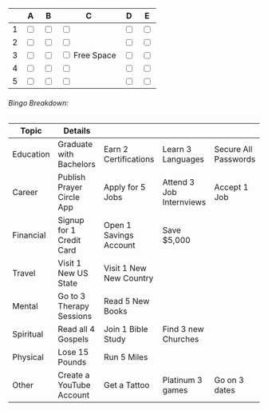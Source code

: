 |     | A                                               | B                                               | C                                                              | D                                               | E                                               |
| --- | ----------------------------------------------- | ----------------------------------------------- | -------------------------------------------------------------- | ----------------------------------------------- | ----------------------------------------------- |
| 1   | <input type="checkbox">                         | <input type="checkbox">                         | <input type="checkbox" style="background: red">                | <input type="checkbox">                         | <input type="checkbox">                         |
| 2   | <input type="checkbox">                         | <input type="checkbox" style="background: red"> | <input type="checkbox">                                        | <input type="checkbox" style="background: red"> | <input type="checkbox">                         |
| 3   | <input type="checkbox" style="background: red"> | <input type="checkbox">                         | <input type="checkbox" style="border-color: blue;"> Free Space | <input type="checkbox">                         | <input type="checkbox" style="background: red"> |
| 4   | <input type="checkbox">                         | <input type="checkbox" style="background: red"> | <input type="checkbox">                                        | <input type="checkbox" style="background: red"> | <input type="checkbox">                         |
| 5   | <input type="checkbox">                         | <input type="checkbox">                         | <input type="checkbox" style="background: red">                | <input type="checkbox">                         | <input type="checkbox">                         |



###### Bingo Breakdown:
| Topic     | Details                   |                         |                          |                      |
| --------- | ------------------------- | ----------------------- | ------------------------ | -------------------- |
| Education | Graduate with Bachelors   | Earn 2 Certifications   | Learn 3 Languages        | Secure All Passwords |
| Career    | Publish Prayer Circle App | Apply for 5 Jobs        | Attend 3 Job Internviews | Accept 1 Job         |
| Financial | Signup for 1 Credit Card  | Open 1 Savings Account  | Save $5,000              |                      |
| Travel    | Visit 1 New US State      | Visit 1 New New Country |                          |                      |
| Mental    | Go to 3 Therapy Sessions  | Read 5 New Books        |                          |                      |
| Spiritual | Read all 4 Gospels        | Join 1 Bible Study      | Find 3 new Churches      |                      |
| Physical  | Lose 15 Pounds            | Run 5 Miles             |                          |                      |
| Other     | Create a YouTube Account  | Get a Tattoo            | Platinum 3 games         | Go on 3 dates        |
